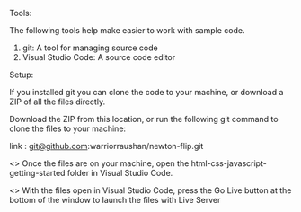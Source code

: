 Tools:

The following tools help make easier to work with sample code.

1. git: A tool for managing source code
2. Visual Studio Code: A source code editor


Setup:

If you installed git you can clone the code to your machine, or download a ZIP of all the files directly.

Download the ZIP from this location, or run the following git command to clone the files to your machine:

link : git@github.com:warriorraushan/newton-flip.git

<> Once the files are on your machine, open the html-css-javascript-getting-started folder in Visual Studio Code.

<> With the files open in Visual Studio Code, press the Go Live button at the bottom of the window to launch the files with Live Server
